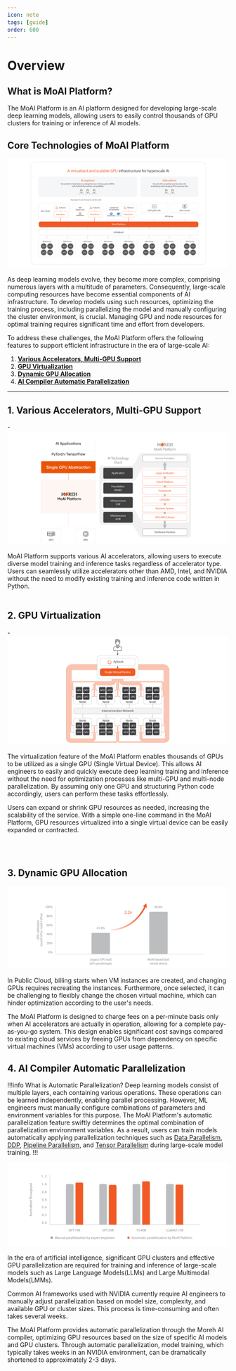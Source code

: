 ```yaml
---
icon: note
tags: [guide]
order: 600
---
```


# Overview

## What is MoAI Platform?

The MoAI Platform is an AI platform designed for developing large-scale deep learning models, allowing users to easily control thousands of GPU clusters for training or inference of AI models.

## Core Technologies of MoAI Platform

![](img_ov/ov_1.png)

As deep learning models evolve, they become more complex, comprising numerous layers with a multitude of parameters. Consequently, large-scale computing resources have become essential components of AI infrastructure. To develop models using such resources, optimizing the training process, including parallelizing the model and manually configuring the cluster environment, is crucial. Managing GPU and node resources for optimal training requires significant time and effort from developers.

To address these challenges, the MoAI Platform offers the following features to support efficient infrastructure in the era of large-scale AI:

1. **[Various Accelerators, Multi-GPU Support](https://docs.moreh.io/overview/#1-various-accelerators-multi-gpu-support)**
2. **[GPU Virtualization](https://docs.moreh.io/overview/#2-gpu-virtualization)**
3. **[Dynamic GPU Allocation](https://docs.moreh.io/overview/#3-dynamic-gpu-allocation)**
4. **[AI Compiler Automatic Parallelization](https://docs.moreh.io/overview/#4-ai-compiler-automatic-parallelization)**


---

## 1. Various Accelerators, Multi-GPU Support

-![](img_ov/m_4.png)

MoAI Platform supports various AI accelerators, allowing users to execute diverse model training and inference tasks regardless of accelerator type. Users can seamlessly utilize accelerators other than AMD, Intel, and NVIDIA without the need to modify existing training and inference code written in Python.
\
&nbsp;


## 2. GPU Virtualization

-![](img_ov/v_3.png)

The virtualization feature of the MoAI Platform enables thousands of GPUs to be utilized as a single GPU (Single Virtual Device). This allows AI engineers to easily and quickly execute deep learning training and inference without the need for optimization processes like multi-GPU and multi-node parallelization. By assuming only one GPU and structuring Python code accordingly, users can perform these tasks effortlessly.

Users can expand or shrink GPU resources as needed, increasing the scalability of the service. With a simple one-line command in the MoAI Platform, GPU resources virtualized into a single virtual device can be easily expanded or contracted.

\
&nbsp;


## 3. Dynamic GPU Allocation


![](img_ov/d_3.png)

In Public Cloud, billing starts when VM instances are created, and changing GPUs requires recreating the instances. Furthermore, once selected, it can be challenging to flexibly change the chosen virtual machine, which can hinder optimization according to the user's needs.

The MoAI Platform is designed to charge fees on a per-minute basis only when AI accelerators are actually in operation, allowing for a complete pay-as-you-go system. This design enables significant cost savings compared to existing cloud services by freeing GPUs from dependency on specific virtual machines (VMs) according to user usage patterns.

## 4. AI Compiler Automatic Parallelization

!!!info What is Automatic Parallelization?
Deep learning models consist of multiple layers, each containing various operations. These operations can be learned independently, enabling parallel processing. However, ML engineers must manually configure combinations of parameters and environment variables for this purpose. The MoAI Platform's automatic parallelization feature swiftly determines the optimal combination of parallelization environment variables. As a result, users can train models automatically applying parallelization techniques such as [Data Parallelism](https://pytorch.org/docs/stable/generated/torch.nn.DataParallel.html), [DDP](https://pytorch.org/tutorials/intermediate/ddp_tutorial.html), [Pipeline Parallelism](https://pytorch.org/docs/stable/pipeline.html), and [Tensor Parallelism](https://pytorch.org/tutorials/intermediate/TP_tutorial.html) during large-scale model training.
!!!

![](img_ov/ap_1.png)


In the era of artificial intelligence, significant GPU clusters and effective GPU parallelization are required for training and inference of large-scale models such as Large Language Models(LLMs) and Large Multimodal Models(LMMs).

Common AI frameworks used with NVIDIA currently require AI engineers to manually adjust parallelization based on model size, complexity, and available GPU or cluster sizes. This process is time-consuming and often takes several weeks.

The MoAI Platform provides automatic parallelization through the Moreh AI compiler, optimizing GPU resources based on the size of specific AI models and GPU clusters. Through automatic parallelization, model training, which typically takes weeks in an NVIDIA environment, can be dramatically shortened to approximately 2-3 days.